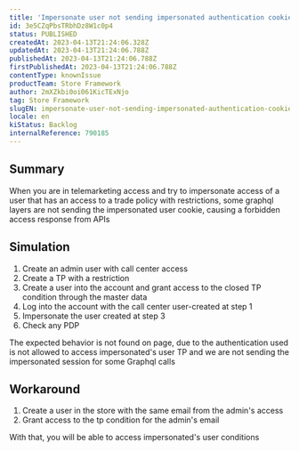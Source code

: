 ```yaml
---
title: 'Impersonate user not sending impersonated authentication cookie for some calls'
id: 3e5CZqPbsTRbhDz8W1c0p4
status: PUBLISHED
createdAt: 2023-04-13T21:24:06.328Z
updatedAt: 2023-04-13T21:24:06.788Z
publishedAt: 2023-04-13T21:24:06.788Z
firstPublishedAt: 2023-04-13T21:24:06.788Z
contentType: knownIssue
productTeam: Store Framework
author: 2mXZkbi0oi061KicTExNjo
tag: Store Framework
slugEN: impersonate-user-not-sending-impersonated-authentication-cookie-for-some-calls
locale: en
kiStatus: Backlog
internalReference: 790185
---
```


## Summary


When you are in telemarketing access and try to impersonate access of a user that has an access to a trade policy with restrictions, some graphql layers are not sending the impersonated user cookie, causing a forbidden access response from APIs


##

## Simulation



1. Create an admin user with call center access
2. Create a TP with a restriction
3. Create a user into the account and grant access to the closed TP condition through the master data
4. Log into the account with the call center user-created at step 1
5. Impersonate the user created at step 3
6. Check any PDP

The expected behavior is not found on page, due to the authentication used is not allowed to access impersonated's user TP and we are not sending the impersonated session for some Graphql calls


##

## Workaround




1. Create a user in the store with the same email from the admin's access
2. Grant access to the tp condition for the admin's email

With that, you will be able to access impersonated's user conditions





